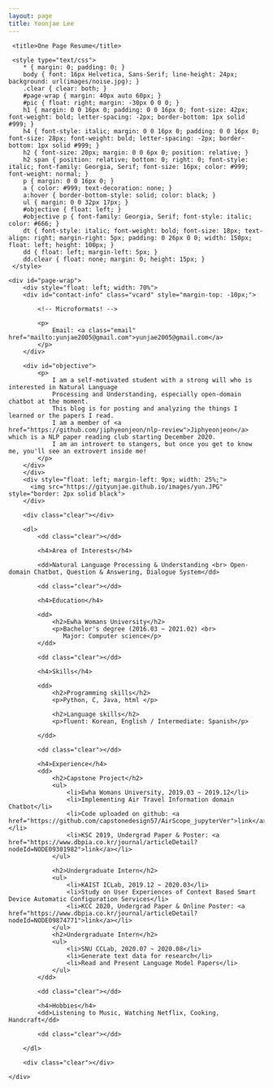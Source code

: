 ```yaml
---
layout: page
title: Yoonjae Lee
---
```

<html xmlns="http://www.w3.org/1999/xhtml" xml:lang="en" lang="en">

<head>
     <meta http-equiv="Content-Type" content="text/html; width=device-width; initial-scale=1.0; charset=utf-8"/>
    
     <title>One Page Resume</title>

     <style type="text/css">
        * { margin: 0; padding: 0; }
        body { font: 16px Helvetica, Sans-Serif; line-height: 24px; background: url(images/noise.jpg); }
        .clear { clear: both; }
        #page-wrap { margin: 40px auto 60px; }
        #pic { float: right; margin: -30px 0 0 0; }
        h1 { margin: 0 0 16px 0; padding: 0 0 16px 0; font-size: 42px; font-weight: bold; letter-spacing: -2px; border-bottom: 1px solid #999; }
        h4 { font-style: italic; margin: 0 0 16px 0; padding: 0 0 16px 0; font-size: 28px; font-weight: bold; letter-spacing: -2px; border-bottom: 1px solid #999; }
        h2 { font-size: 20px; margin: 0 0 6px 0; position: relative; }
        h2 span { position: relative; bottom: 0; right: 0; font-style: italic; font-family: Georgia, Serif; font-size: 16px; color: #999; font-weight: normal; }
        p { margin: 0 0 16px 0; }
        a { color: #999; text-decoration: none; }
        a:hover { border-bottom-style: solid; color: black; }
        ul { margin: 0 0 32px 17px; }
        #objective { float: left; }
        #objective p { font-family: Georgia, Serif; font-style: italic; color: #666; }
        dt { font-style: italic; font-weight: bold; font-size: 18px; text-align: right; margin-right: 5px; padding: 0 26px 0 0; width: 150px; float: left; height: 100px; }
        dd { float: left; margin-left: 5px; }
        dd.clear { float: none; margin: 0; height: 15px; }
     </style>
</head>

<body>

    <div id="page-wrap">
        <div style="float: left; width: 70%">
        <div id="contact-info" class="vcard" style="margin-top: -10px;">
        
            <!-- Microformats! -->
        
            <p>
                Email: <a class="email" href="mailto:yunjae2005@gmail.com">yunjae2005@gmail.com</a>
            </p>
        </div>
                
        <div id="objective">
            <p>
                I am a self-motivated student with a strong will who is interested in Natural Language
                Processing and Understanding, especially open-domain chatbot at the moment.
                This blog is for posting and analyzing the things I learned or the papers I read.
                I am a member of <a href="https://github.com/jiphyeonjeon/nlp-review">Jiphyeonjeon</a> which is a NLP paper reading club starting December 2020.
                I am an introvert to stangers, but once you get to know me, you'll see an extrovert inside me!
            </p>
        </div>
        </div>
        <div style="float: left; margin-left: 9px; width: 25%;">
          <img src="https://gityunjae.github.io/images/yun.JPG" style="border: 2px solid black">
        </div>
        
        <div class="clear"></div>
        
        <dl>
            <dd class="clear"></dd>
            
            <h4>Area of Interests</h4>
           
            <dd>Natural Language Processing & Understanding <br> Open-domain Chatbot, Question & Answering, Dialogue System</dd>
            
            <dd class="clear"></dd>
            
            <h4>Education</h4>
            
            <dd>
                <h2>Ewha Womans University</h2>
                <p>Bachelor's degree (2016.03 ~ 2021.02) <br>
                   Major: Computer science</p>
            </dd>
            
            <dd class="clear"></dd>
            
            <h4>Skills</h4>
            
            <dd>
                <h2>Programming skills</h2>
                <p>Python, C, Java, html </p>
                
                <h2>Language skills</h2>
                <p>fluent: Korean, English / Intermediate: Spanish</p>
                
            </dd>
            
            <dd class="clear"></dd>
            
            <h4>Experience</h4>
            <dd>
                <h2>Capstone Project</h2>
                <ul>
                    <li>Ewha Womans University, 2019.03 ~ 2019.12</li>
                    <li>Implementing Air Travel Information domain Chatbot</li>
                    <li>Code uploaded on github: <a href="https://github.com/capstonedesign57/AirScope_jupyterVer">link</a></li>
                    <li>KSC 2019, Undergrad Paper & Poster: <a href="https://www.dbpia.co.kr/journal/articleDetail?nodeId=NODE09301982">link</a></li>
                </ul>
                
                <h2>Undergraduate Intern</h2>
                <ul>
                    <li>KAIST ICLab, 2019.12 ~ 2020.03</li>
                    <li>Study on User Experiences of Context Based Smart Device Automatic Configuration Services</li>
                    <li>KCC 2020, Undergrad Paper & Online Poster: <a href="https://www.dbpia.co.kr/journal/articleDetail?nodeId=NODE09874771">link</a></li>
                </ul> 
                <h2>Undergraduate Intern</h2>
                <ul>
                    <li>SNU CCLab, 2020.07 ~ 2020.08</li>
                    <li>Generate text data for research</li>
                    <li>Read and Present Language Model Papers</li>
                </ul> 
            </dd>
            
            <dd class="clear"></dd>
            
            <h4>Hobbies</h4>
            <dd>Listening to Music, Watching Netflix, Cooking, Handcraft</dd>
            
            <dd class="clear"></dd>
           
        </dl>
        
        <div class="clear"></div>
    
    </div>

</body>

</html>
